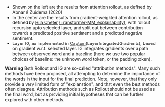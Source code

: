 * Shown on the left are the results from attention rollout, as defined by Abnar & Zuidema (2020)
* In the center are the results from gradient-weighted attention rollout, as defined by [Hila Chefer](https://github.com/hila-chefer)
  [(Transformer-MM_explainability)](https://github.com/hila-chefer/Transformer-MM-Explainability/), with rollout recursion upto selected layer, and split out between contribution towards a predicted positive sentiment and a predicted negative sentiment.
* Layer IG, as implemented in [Captum](https://captum.ai/)(LayerIntegratedGradients), based on gradient w.r.t. selected layer. IG integrates gradients over a path between observed word and a baseline (here we use two popular choices of baseline: the unknown word token, or the padding token).

**Warning**
Both Rollout and IG are so-called "attribution methods". Many such methods have been proposed, all attempting to determine the importance of the words in the input for the final prediction. Note, however, that they only provide a very limited form of "explanation", and that even the best methods often disagree. Attribution methods such as Rollout should not be used as the final word, but as providing initial hypotheses that can be further explored with other methods.
